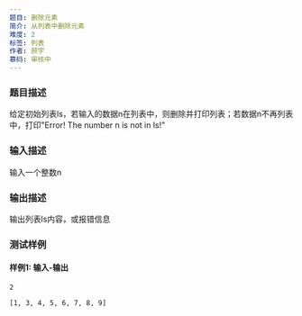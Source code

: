```yaml
---
题目: 删除元素
简介: 从列表中删除元素
难度: 2
标签: 列表
作者: 顾宇
慕码: 审核中
---
```


### 题目描述

给定初始列表ls，若输入的数据n在列表中，则删除并打印列表；若数据n不再列表中，打印"Error! The number n is not in ls!"

### 输入描述

输入一个整数n

### 输出描述

输出列表ls内容，或报错信息

### 测试样例

#### 样例1: 输入-输出

```
2
```

```
[1, 3, 4, 5, 6, 7, 8, 9]
```

